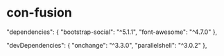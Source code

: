 # con-fusion
"dependencies": {
    "bootstrap-social": "^5.1.1",
    "font-awesome": "^4.7.0"
  },

  "devDependencies": {
    "onchange": "^3.3.0",
    "parallelshell": "^3.0.2"
  },

